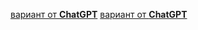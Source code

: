[вариант от **ChatGPT**](02_расскажи_про_CI_CD(от_gpt).md) [вариант от **ChatGPT**](02_расскажи_про_CI_CD(от_deepseek).md)